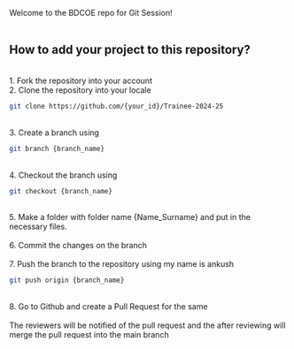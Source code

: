 

Welcome to the BDCOE repo for Git Session!
<br><br>
## How to add your project to this repository?
<br>
1. Fork the repository into your account<br>
2. Clone the repository into your locale<br>

```sh
git clone https://github.com/{your_id}/Trainee-2024-25
```
<br>
3. Create a branch using 

```sh
git branch {branch_name}
``` 
<br>
4. Checkout the branch using 
   
```sh
git checkout {branch_name}
``` 
<br>
5. Make a folder with folder name {Name_Surname} and put in the necessary files.</b><br><br>
6. Commit the changes on the branch<br><br>
7. Push the branch to the repository using 
my name is ankush


```sh
git push origin {branch_name}
``` 
<br>
8. Go to Github and create a Pull Request for the same
<br><br>
The reviewers will be notified of the pull request and the after reviewing will merge the pull request into the main branch
